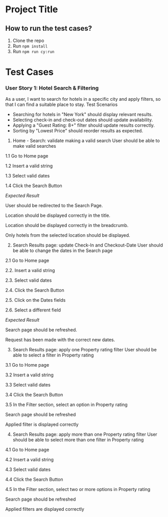 
# Project Title
## How to run the test cases?
1. Clone the repo
2. Run `npm install`
3. Run `npm run cy:run`


# Test Cases
### User Story 1: Hotel Search & Filtering

As a user, I want to search for hotels in a specific city and apply filters, so that I can find a suitable place to stay.
Test Scenarios
- Searching for hotels in "New York" should display relevant results.  
- Selecting check-in and check-out dates should update availability.  
- Applying a "Guest Rating: 8+" filter should update results correctly.  
- Sorting by "Lowest Price" should reorder results as expected.  


1. Home - Search: validate making a valid search
User should be able to make valid searches

1.1 Go to Home page

1.2 Insert a valid string


1.3 Select valid dates

1.4 Click the Search Button

_Expected Result_

User should be redirected to the Search Page.

Location should be displayed correctly in the title.

Location should be displayed correctly in the breadcrumb.

Only hotels from the selected location should be displayed.

2. Search Results page: update Check-In and Checkout-Date
User should be able to change the dates in the Search page

2.1 Go to Home page

2.2. Insert a valid string

2.3. Select valid dates

2.4. Click the Search Button

2.5. Click on the Dates fields

2.6. Select a different field


_Expected Result_

Search page should be refreshed.

Request has been made with the correct new dates.


3. Search Results page: apply one Property rating filter
User should be able to select a filter in Property rating

3.1 Go to Home page

3.2 Insert a valid string

3.3 Select valid dates

3.4 Click the Search Button

3.5 In the Filter section, select an option in Property rating

Search page should be refreshed

Applied filter is displayed correctly


4. Search Results page: apply more than one Property rating filter
User should be able to select more than one filter in Property rating

4.1 Go to Home page

4.2 Insert a valid string

4.3 Select valid dates

4.4 Click the Search Button

4.5 In the Filter section, select two or more options in Property rating

Search page should be refreshed

Applied filters are displayed correctly

